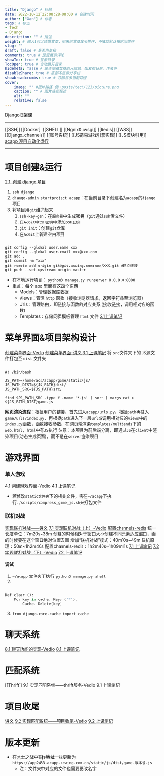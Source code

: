 ```yaml
---
title: "Django" # 标题
date: 2022-10-12T22:08:28+08:00 # 创建时间
author: ["Xan"] # 作者
tags: # 标签
- Tech
- Django
description: "" # 描述
weight: # 输入1可以顶置文章，用来给文章展示排序，不填就默认按时间排序
slug: ""
draft: false # 是否为草稿
comments: true # 是否展示评论
showToc: true # 显示目录
TocOpen: true # 自动展开目录
hidemeta: false # 是否隐藏文章的元信息，如发布日期、作者等
disableShare: true # 底部不显示分享栏
showbreadcrumbs: true # 顶部显示当前路径
cover:
    image: "" #图片路径 例：posts/tech/123/picture.png
    caption: "" # 图片底部描述
    alt: ""
    relative: false
---
```



[Django框架课](https://www.acwing.com/activity/content/punch_the_clock/72/)
***
[[SSH]]
[[Docker]]
[[SHELL]]
[[Ngnix&uwsgi]]
[[Redis]]
[[WSS]]
[[Django_channels]]
[[账号系统]]
[[JS简易游戏引擎实现]]
[[JS模块引用]]
[acapp 项目自动化运行](https://www.acwing.com/solution/content/114359/)
***
# 项目创建&运行
[2.1. 创建 django 项目](https://www.acwing.com/solution/content/72577/)
1. `ssh django`
2. `django-admin startproject acapp`：在当前目录下创建名为`acapp`的`django`项目
3. 将项目用`git`维护起来
	1. `ssh-key-gen`：在`服务器`中生成密钥（`git`通过`ssh`传文件）
	2. 在`AcGit`中`SSH密钥`中添加`SSH公钥`
	3. `git init`：创建`git`仓库
	4. 在`AcGit`上新建空白项目
```

git config --global user.name xxx
git config --global user.email xxx@xxx.com
git add .
git commit -m "xxx"
git remote add origin git@git.acwing.com:xxx/XXX.git #建立连接
git push --set-upstream origin master
```
-  在本地运行项目： `python3 manage.py runserver 0.0.0.0:8000`
- 重点：每个 app 里面有这四个东西
	- Models：管理数据库数据
	- Views：管理 `http` 函数（接收浏览器请求，返回字符串至浏览器）
	- Urls：管理路由，即链接与函数的对应关系 (接收链接，调用相对应的函数)
	- Templates：存储网页模板管理 `html`  文件
[2.1上课笔记](https://www.acwing.com/solution/content/73097/)
# 菜单界面&项目架构设计
[创建菜单界面-Vedio](https://www.acwing.com/video/3519/)
[创建菜单界面-讲义](https://www.acwing.com/file_system/file/content/whole/index/content/3199626/)
[3.1 上课笔记](https://www.acwing.com/solution/content/73121/)
将 `src`文件夹下的 `JS`源文件打包至 `dist` 文件夹
```shell

#! /bin/bash

JS_PATH=/home/acs/acapp/game/static/js/
JS_PATH_DIST=${JS_PATH}dist/
JS_PATH_SRC=${JS_PATH}src/

find $JS_PATH_SRC -type f -name '*.js' | sort | xargs cat > ${JS_PATH_DIST}game.js
```
**网页渲染流程**：根据用户的链接，首先进入`acapp/urls.py`，根据`path`再进入`game/urls/index.py`，再根据`path`进入下一层`url`或调用相对应的`views`中的`index.py`函数，函数接收参数，在网页端渲染`templates/multiends`下的`web.html`，`html`中有`JS`执行
注意：本项目为前后端分离，即通过`JS`在`client`中渲染项目(动态生成页面)，而不是在`server`渲染项目
# 游戏界面
### 单人游戏
[4.1 创建游戏界面-Vedio](https://www.acwing.com/video/3520/)
[4.1 上课笔记](https://www.acwing.com/solution/content/79181/)
- 若修改`static文件夹`下的相关文件，需在`~/acapp`下执行`./scripts/compress_game_js.sh`来打包文件
### 联机对战
[实现联机对战——讲义](https://www.acwing.com/file_system/file/content/whole/index/content/3357332/)
[7.1 实现联机对战（上）-Vedio](https://www.acwing.com/video/3581/)
[配置channels-redis](https://www.acwing.com/blog/content/12692/)
统一长度单位：7m20s~38m
创建的时候相对于窗口大小创建不同元素适应窗口，画的时候要在这个窗口绝对位置去画
增加“联机对战”模式：40m10s~49m
联机原理：50m~1h2m40s
配置channels-redis：1h2m40s~1h09m11s
[7.1 上课笔记](https://www.acwing.com/solution/content/89506/)
[7.2 实现联机对战（下）-Vedio](https://www.acwing.com/video/3582/)
[7.2 上课笔记](https://www.acwing.com/solution/content/88801/)
#### 调试
1. `~/acapp` 文件夹下执行 `python3 manage.py shell`
2.
```python

Def clear ():
	For key in cache. Keys ('*'):
		Cache. Delete(key)
```

3. `from django.core.cache import cache`

# 聊天系统
[8.1 聊天功能的实现-Vedio](https://www.acwing.com/video/3603/)
[8.1 上课笔记](https://www.acwing.com/solution/content/89508/)

# 匹配系统
[[Thrift]]
[9.1 实现匹配系统——thrift服务-Vedio](https://www.acwing.com/video/3618/)
[9.1 上课笔记](https://www.acwing.com/activity/content/code/content/2360556/)
# 项目收尾
[讲义](https://www.acwing.com/file_system/file/content/whole/index/content/3435229/)
[9.2 实现匹配系统——项目收尾-Vedio](https://www.acwing.com/video/3619/ )
[9.2 上课笔记](https://www.acwing.com/activity/content/code/content/2360556/)
# 版本更新
 - 在[术士之战](https://www.acwing.com/user/myspace/application/update/2433/)中将**js地址**一栏更新为`https://app2433.acapp.acwing.com.cn/static/js/dist/game-版本号.js`
	- 注：文件夹中对应的文件也需要更改名字




